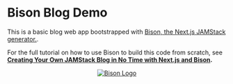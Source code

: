 # Bison Blog Demo

This is a basic blog web app bootstrapped with [Bison, the Next.js JAMStack generator.](https://github.com/echobind/bisonapp). 

For the full tutorial on how to use Bison to build this code from scratch, see **[Creating Your Own JAMStack Blog in No Time with Next.js and Bison](https://medium.com/p/a3cdd507fd61).**



<p align="center" style="text-align:center">
  <a href="https://github.com/echobind/bisonapp">
  <img alt="Bison Logo" src="https://user-images.githubusercontent.com/14339/89243835-f47e7c80-d5d2-11ea-8d8d-36202227d0ec.png" />
  </a>
</p>
